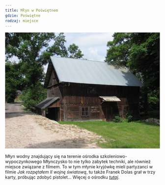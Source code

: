 ```yaml
---
title: Młyn w Poświętnem
gdzie: Poświętne
rodzaj: miejsce
---
```

![Młyn w Poświętnem](/foto/plenery/poswietne-mlyn.jpg)

Młyn wodny znajdujący się na terenie ośrodka szkoleniowo-wypoczynkowego Młynczysko to nie tylko zabytek techniki, ale również miejsce związane z filmem. To w tym młynie kryjówkę mieli partyzanci w filmie *Jak rozpętałem II wojnę światową*, tu także Franek Dolas grał w trzy karty, próbując zdobyć pistolet... Więcej o ośrodku [*tutaj*](http://www.mlynczysko.pl/).